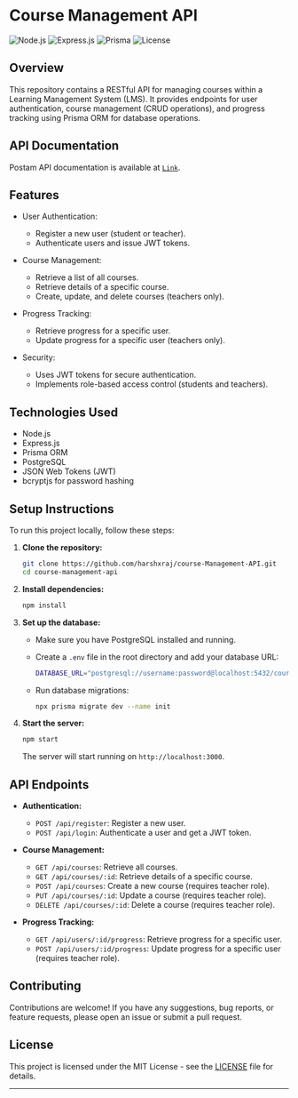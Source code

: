 # Course Management API

![Node.js](https://img.shields.io/badge/Node.js-v14.17-green)
![Express.js](https://img.shields.io/badge/Express.js-v4.17-blue)
![Prisma](https://img.shields.io/badge/Prisma-v2.28-orange)
![License](https://img.shields.io/badge/License-MIT-red)

## Overview

This repository contains a RESTful API for managing courses within a Learning Management System (LMS). It provides endpoints for user authentication, course management (CRUD operations), and progress tracking using Prisma ORM for database operations.

## API Documentation
Postam API documentation is available at [`Link`](https://documenter.getpostman.com/view/31503957/2sA3XPBh9H).

## Features

- User Authentication:
  - Register a new user (student or teacher).
  - Authenticate users and issue JWT tokens.

- Course Management:
  - Retrieve a list of all courses.
  - Retrieve details of a specific course.
  - Create, update, and delete courses (teachers only).

- Progress Tracking:
  - Retrieve progress for a specific user.
  - Update progress for a specific user (teachers only).

- Security:
  - Uses JWT tokens for secure authentication.
  - Implements role-based access control (students and teachers).

## Technologies Used

- Node.js
- Express.js
- Prisma ORM
- PostgreSQL
- JSON Web Tokens (JWT)
- bcryptjs for password hashing

## Setup Instructions

To run this project locally, follow these steps:

1. **Clone the repository:**

   ```bash
   git clone https://github.com/harshxraj/course-Management-API.git
   cd course-management-api
   ```

2. **Install dependencies:**

   ```bash
   npm install
   ```

3. **Set up the database:**

   - Make sure you have PostgreSQL installed and running.
   - Create a `.env` file in the root directory and add your database URL:

     ```bash
     DATABASE_URL="postgresql://username:password@localhost:5432/course_management"
     ```

   - Run database migrations:

     ```bash
     npx prisma migrate dev --name init
     ```

4. **Start the server:**

   ```bash
   npm start
   ```

   The server will start running on `http://localhost:3000`.

## API Endpoints

- **Authentication:**
  - `POST /api/register`: Register a new user.
  - `POST /api/login`: Authenticate a user and get a JWT token.

- **Course Management:**
  - `GET /api/courses`: Retrieve all courses.
  - `GET /api/courses/:id`: Retrieve details of a specific course.
  - `POST /api/courses`: Create a new course (requires teacher role).
  - `PUT /api/courses/:id`: Update a course (requires teacher role).
  - `DELETE /api/courses/:id`: Delete a course (requires teacher role).

- **Progress Tracking:**
  - `GET /api/users/:id/progress`: Retrieve progress for a specific user.
  - `POST /api/users/:id/progress`: Update progress for a specific user (requires teacher role).

## Contributing

Contributions are welcome! If you have any suggestions, bug reports, or feature requests, please open an issue or submit a pull request.

## License

This project is licensed under the MIT License - see the [LICENSE](LICENSE) file for details.

---
